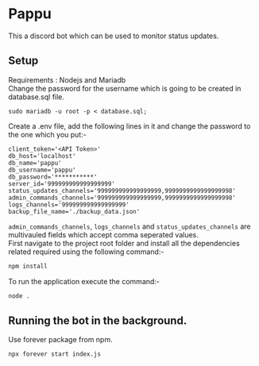 # Pappu
This a discord bot which can be used to monitor status updates.
## Setup
Requirements : Nodejs and Mariadb<br>
Change the password for the username which is going to be created in database.sql file.
```
sudo mariadb -u root -p < database.sql;
```
Create a .env file, add the following lines in it and change the password to the one which you put:-
```
client_token='<API Token>'
db_host='localhost'
db_name='pappu'
db_username='pappu'
db_password='***********'
server_id='999999999999999999'
status_updates_channels='999999999999999999,9999999999999999998'
admin_commands_channels='999999999999999999,9999999999999999998'
logs_channels='999999999999999999'
backup_file_name='./backup_data.json'
```
`admin_commands_channels`, `logs_channels` and `status_updates_channels` are multivauled fields which accept comma seperated values.<br>
First navigate to the project root folder and install all the dependencies related required using the following command:-
```bash
npm install
```
To run the application execute the command:-
```bash
node .
```
## Running the bot in the background.
Use forever package from npm.
```bash
npx forever start index.js
```
